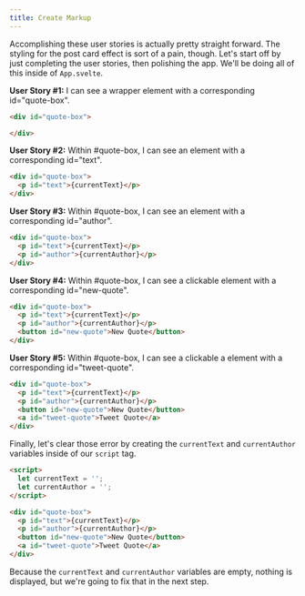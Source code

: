 ```yaml
---
title: Create Markup
---
```

Accomplishing these user stories is actually pretty straight forward. The styling for the post card effect is sort of a pain, though. Let's start off by just completing the user stories, then polishing the app. We'll be doing all of this inside of `App.svelte`. 

**User Story #1:** I can see a wrapper element with a corresponding id="quote-box".
```html
<div id="quote-box">

</div>
```

**User Story #2:** Within #quote-box, I can see an element with a corresponding id="text".
```html
<div id="quote-box">
  <p id="text">{currentText}</p>
</div>
```

**User Story #3:** Within #quote-box, I can see an element with a corresponding id="author".
```html
<div id="quote-box">
  <p id="text">{currentText}</p>
  <p id="author">{currentAuthor}</p>
</div>
```

**User Story #4:** Within #quote-box, I can see a clickable element with a corresponding id="new-quote".
```html
<div id="quote-box">
  <p id="text">{currentText}</p>
  <p id="author">{currentAuthor}</p>
  <button id="new-quote">New Quote</button>
</div>
```

**User Story #5:** Within #quote-box, I can see a clickable a element with a corresponding id="tweet-quote".
```html
<div id="quote-box">
  <p id="text">{currentText}</p>
  <p id="author">{currentAuthor}</p>
  <button id="new-quote">New Quote</button>
  <a id="tweet-quote">Tweet Quote</a>
</div>
```

Finally, let's clear those error by creating the `currentText` and `currentAuthor` variables inside of our `script` tag.

```html
<script>
  let currentText = '';
  let currentAuthor = '';
</script>

<div id="quote-box">
  <p id="text">{currentText}</p>
  <p id="author">{currentAuthor}</p>
  <button id="new-quote">New Quote</button>
  <a id="tweet-quote">Tweet Quote</a>
</div>
```

Because the `currentText` and `currentAuthor` variables are empty, nothing is displayed, but we're going to fix that in the next step.

